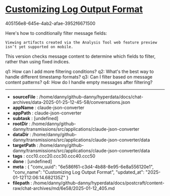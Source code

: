 # [Customizing Log Output Format](https://claude.ai/chat/6e586f61-c3d4-4b88-8e95-6e8a556120e1)

405156e8-645e-4ab2-afae-3952f6671500

 Here's how to conditionally filter message fields:
```
Viewing artifacts created via the Analysis Tool web feature preview isn’t yet supported on mobile.
```



This version checks message content to determine which fields to filter, rather than using fixed indices.

q1: How can I add more filtering conditions?
q2: What's the best way to handle different timestamp formats?
q3: Can I filter based on message content patterns?
q4: How do I handle empty messages after filtering?

---

* **sourceFile** : /home/danny/github-danny/hyperdata/docs/chat-archives/data-2025-01-25-12-45-58/conversations.json
* **appName** : claude-json-converter
* **appPath** : claude-json-converter
* **subtask** : [undefined]
* **rootDir** : /home/danny/github-danny/transmissions/src/applications/claude-json-converter
* **dataDir** : /home/danny/github-danny/transmissions/src/applications/claude-json-converter/data
* **targetPath** : /home/danny/github-danny/transmissions/src/applications/claude-json-converter/data
* **tags** : ccc10.ccc20.ccc30.ccc40.ccc50
* **done** : [undefined]
* **meta** : {
  "conv_uuid": "6e586f61-c3d4-4b88-8e95-6e8a556120e1",
  "conv_name": "Customizing Log Output Format",
  "updated_at": "2025-01-12T12:06:14.682135Z"
}
* **filepath** : /home/danny/github-danny/hyperdata/docs/postcraft/content-raw/chat-archives/md/6e58/2025-01-12_405.md